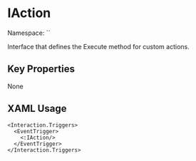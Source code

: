 # IAction

Namespace: ``

Interface that defines the Execute method for custom actions.



## Key Properties
None

## XAML Usage
```xaml
<Interaction.Triggers>
  <EventTrigger>
    <:IAction/>
  </EventTrigger>
</Interaction.Triggers>
```
